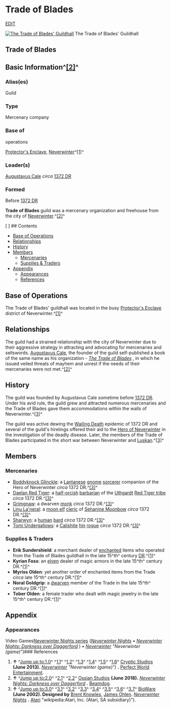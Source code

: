 # Trade of Blades

[EDIT](https://forgottenrealms.fandom.com/wiki/Trade_of_Blades?veaction=edit)

[![The Trade of Blades' Guildhall](https://static.wikia.nocookie.net/forgottenrealms/images/c/cd/Trade_of_Blades.webp/revision/latest/scale-to-width-down/350?cb=20211020135110)](https://static.wikia.nocookie.net/forgottenrealms/images/c/cd/Trade_of_Blades.webp/revision/latest?cb=20211020135110 "The Trade of Blades' Guildhall")
The Trade of Blades' Guildhall

## Trade of Blades

## Basic Information^[[2]](https://forgottenrealms.fandom.com/wiki/Trade_of_Blades#cite_note-NWN-DOD-2)^

### Alias(es)

Guild

### Type

Mercenary company

### Base of

operations

[Protector&#39;s Enclave](https://forgottenrealms.fandom.com/wiki/Neverwinter/Protector%27s_Enclave "Neverwinter/Protector's Enclave"), [Neverwinter](https://forgottenrealms.fandom.com/wiki/Neverwinter "Neverwinter")^[[1]](https://forgottenrealms.fandom.com/wiki/Trade_of_Blades#cite_note-NW-1)^

### Leader(s)

[Augustavus Cale](https://forgottenrealms.fandom.com/wiki/Augustavus_Cale "Augustavus Cale") *circa* [1372 DR](https://forgottenrealms.fandom.com/wiki/1372_DR "1372 DR")

### Formed

Before [1372 DR](https://forgottenrealms.fandom.com/wiki/1372_DR "1372 DR")

**Trade of Blades** guild was a mercenary organization and freehouse from the city of [Neverwinter](https://forgottenrealms.fandom.com/wiki/Neverwinter "Neverwinter").^[[2]](https://forgottenrealms.fandom.com/wiki/Trade_of_Blades#cite_note-NWN-DOD-2)^

[ ] ## Contents

* [Base of Operations](https://forgottenrealms.fandom.com/wiki/Trade_of_Blades#Base_of_Operations)
* [Relationships](https://forgottenrealms.fandom.com/wiki/Trade_of_Blades#Relationships)
* [History](https://forgottenrealms.fandom.com/wiki/Trade_of_Blades#History)
* [Members](https://forgottenrealms.fandom.com/wiki/Trade_of_Blades#Members)
  * [Mercenaries](https://forgottenrealms.fandom.com/wiki/Trade_of_Blades#Mercenaries)
  * [Supplies &amp; Traders](https://forgottenrealms.fandom.com/wiki/Trade_of_Blades#Supplies_&_Traders)
* [Appendix](https://forgottenrealms.fandom.com/wiki/Trade_of_Blades#Appendix)
  * [Appearances](https://forgottenrealms.fandom.com/wiki/Trade_of_Blades#Appearances)
  * [References](https://forgottenrealms.fandom.com/wiki/Trade_of_Blades#References)

## Base of Operations[](https://forgottenrealms.fandom.com/wiki/Trade_of_Blades?veaction=edit&section=1 "Edit section: Base of Operations")

The Trade of Blades' guildhall was located in the busy [Protector&#39;s Enclave](https://forgottenrealms.fandom.com/wiki/Neverwinter/Protector%27s_Enclave "Neverwinter/Protector's Enclave") district of Neverwinter.^[[1]](https://forgottenrealms.fandom.com/wiki/Trade_of_Blades#cite_note-NW-1)^

## Relationships[](https://forgottenrealms.fandom.com/wiki/Trade_of_Blades?veaction=edit&section=2 "Edit section: Relationships")

The guild had a strained relationship with the city of Neverwinter due to their aggressive strategy in attracting and advocating for mercenaries and sellswords. [Augustavus Cale](https://forgottenrealms.fandom.com/wiki/Augustavus_Cale "Augustavus Cale"), the founder of the guild self-published a book of the same name as his organization -  *[The Trade of Blades](https://forgottenrealms.fandom.com/wiki/The_Trade_of_Blades "The Trade of Blades")* , in which he issued veiled threats of mayhem and unrest if the needs of their mercenaries were not met.^[[2]](https://forgottenrealms.fandom.com/wiki/Trade_of_Blades#cite_note-NWN-DOD-2)^

## History[](https://forgottenrealms.fandom.com/wiki/Trade_of_Blades?veaction=edit&section=3 "Edit section: History")

The guild was founded by Augustavus Cale sometime before [1372 DR](https://forgottenrealms.fandom.com/wiki/1372_DR "1372 DR"). Under his avid rule, the guild grew and attracted numerous mercenaries and the Trade of Blades gave them accommodations within the walls of Neverwinter.^[[3]](https://forgottenrealms.fandom.com/wiki/Trade_of_Blades#cite_note-NWN-3)^

The guild was active dewing the [Wailing Death](https://forgottenrealms.fandom.com/wiki/Wailing_Death "Wailing Death") epidemic of 1372 DR and several of the guild's hirelings offered their aid to the [Hero of Neverwinter](https://forgottenrealms.fandom.com/wiki/Hero_of_Neverwinter "Hero of Neverwinter") in the investigation of the deadly disease. Later, the members of the Trade of Blades participated in the short war between Neverwinter and [Luskan](https://forgottenrealms.fandom.com/wiki/Luskan "Luskan").^[[3]](https://forgottenrealms.fandom.com/wiki/Trade_of_Blades#cite_note-NWN-3)^

## Members[](https://forgottenrealms.fandom.com/wiki/Trade_of_Blades?veaction=edit&section=4 "Edit section: Members")

### Mercenaries[](https://forgottenrealms.fandom.com/wiki/Trade_of_Blades?veaction=edit&section=5 "Edit section: Mercenaries")

* [Boddyknock Glinckle](https://forgottenrealms.fandom.com/wiki/Boddyknock_Glinckle "Boddyknock Glinckle"): a [Lantanese](https://forgottenrealms.fandom.com/wiki/Lantan "Lantan") [gnome](https://forgottenrealms.fandom.com/wiki/Gnome "Gnome") [sorcerer](https://forgottenrealms.fandom.com/wiki/Sorcerer "Sorcerer") companion of the Hero of Neverwinter *circa* 1372 DR.^[[3]](https://forgottenrealms.fandom.com/wiki/Trade_of_Blades#cite_note-NWN-3)^
* [Daelan Red Tiger](https://forgottenrealms.fandom.com/wiki/Daelan_Red_Tiger "Daelan Red Tiger"): a [half-orcish](https://forgottenrealms.fandom.com/wiki/Half-orc "Half-orc") [barbarian](https://forgottenrealms.fandom.com/wiki/Barbarian "Barbarian") of the [Uthgardt](https://forgottenrealms.fandom.com/wiki/Uthgardt "Uthgardt") [Red Tiger tribe](https://forgottenrealms.fandom.com/wiki/Red_Tiger_tribe "Red Tiger tribe") *circa* 1372 DR.^[[3]](https://forgottenrealms.fandom.com/wiki/Trade_of_Blades#cite_note-NWN-3)^
* [Grimgnaw](https://forgottenrealms.fandom.com/wiki/Grimgnaw "Grimgnaw"): a dwarven [monk](https://forgottenrealms.fandom.com/wiki/Monk "Monk") *circa* 1372 DR.^[[3]](https://forgottenrealms.fandom.com/wiki/Trade_of_Blades#cite_note-NWN-3)^
* [Linu La&#39;neral](https://forgottenrealms.fandom.com/wiki/Linu_La%27neral "Linu La'neral"): a [moon elf](https://forgottenrealms.fandom.com/wiki/Moon_elf "Moon elf") [cleric](https://forgottenrealms.fandom.com/wiki/Cleric "Cleric") of [Sehanine Moonbow](https://forgottenrealms.fandom.com/wiki/Sehanine_Moonbow "Sehanine Moonbow") *circa* 1372 DR.^[[3]](https://forgottenrealms.fandom.com/wiki/Trade_of_Blades#cite_note-NWN-3)^
* [Sharwyn](https://forgottenrealms.fandom.com/wiki/Sharwyn "Sharwyn"): a [human](https://forgottenrealms.fandom.com/wiki/Human "Human") [bard](https://forgottenrealms.fandom.com/wiki/Bard "Bard") *circa* 1372 DR.^[[3]](https://forgottenrealms.fandom.com/wiki/Trade_of_Blades#cite_note-NWN-3)^
* [Tomi Undergallows](https://forgottenrealms.fandom.com/wiki/Tomi_Undergallows "Tomi Undergallows"): a [Calishite](https://forgottenrealms.fandom.com/wiki/Calishite "Calishite") [hin](https://forgottenrealms.fandom.com/wiki/Hin "Hin") [rogue](https://forgottenrealms.fandom.com/wiki/Rogue "Rogue") *circa* 1372 DR.^[[3]](https://forgottenrealms.fandom.com/wiki/Trade_of_Blades#cite_note-NWN-3)^

### Supplies & Traders[](https://forgottenrealms.fandom.com/wiki/Trade_of_Blades?veaction=edit&section=6 "Edit section: Supplies &amp; Traders")

* **Erik Sundershield**: a merchant dealer of [enchanted](https://forgottenrealms.fandom.com/wiki/Enchanted "Enchanted") items who operated from the Trade of Blades guildhall in the late 15^th^ century [DR](https://forgottenrealms.fandom.com/wiki/DR "DR").^[[1]](https://forgottenrealms.fandom.com/wiki/Trade_of_Blades#cite_note-NW-1)^
* **Kyrian Foss**: an [elven](https://forgottenrealms.fandom.com/wiki/Elf "Elf") dealer of magic armors in the late 15^th^ century DR.^[[1]](https://forgottenrealms.fandom.com/wiki/Trade_of_Blades#cite_note-NW-1)^
* **Myriss Olden**: yet another order of enchanted items from the Trade *circa* late 15^th^ century DR.^[[1]](https://forgottenrealms.fandom.com/wiki/Trade_of_Blades#cite_note-NW-1)^
* **Noral Goldgrip**: a [dwarven](https://forgottenrealms.fandom.com/wiki/Dwarf "Dwarf") member of the Trade in the late 15^th^ century DR.^[[1]](https://forgottenrealms.fandom.com/wiki/Trade_of_Blades#cite_note-NW-1)^
* **Tober Olden**: a female trader who dealt with magic jewelry in the late 15^th^ century DR.^[[1]](https://forgottenrealms.fandom.com/wiki/Trade_of_Blades#cite_note-NW-1)^

## Appendix[](https://forgottenrealms.fandom.com/wiki/Trade_of_Blades?veaction=edit&section=7 "Edit section: Appendix")

### Appearances[](https://forgottenrealms.fandom.com/wiki/Trade_of_Blades?veaction=edit&section=8 "Edit section: Appearances")

Video Games[Neverwinter Nights series](https://forgottenrealms.fandom.com/wiki/Neverwinter_Nights_series "Neverwinter Nights series") (*[Neverwinter Nights](https://forgottenrealms.fandom.com/wiki/Neverwinter_Nights "Neverwinter Nights")* •  *[Neverwinter Nights: Darkness over Daggerford](https://forgottenrealms.fandom.com/wiki/Neverwinter_Nights:_Darkness_over_Daggerford "Neverwinter Nights: Darkness over Daggerford")* ) • *[Neverwinter](https://forgottenrealms.fandom.com/wiki/Neverwinter_(game)) "Neverwinter (game)")*### References[](https://forgottenrealms.fandom.com/wiki/Trade_of_Blades?veaction=edit&section=9 "Edit section: References")

1. **↑** ^[Jump up to:1.0](https://forgottenrealms.fandom.com/wiki/Trade_of_Blades#cite_ref-NW_1-0)^ ^[1.1](https://forgottenrealms.fandom.com/wiki/Trade_of_Blades#cite_ref-NW_1-1)^ ^[1.2](https://forgottenrealms.fandom.com/wiki/Trade_of_Blades#cite_ref-NW_1-2)^ ^[1.3](https://forgottenrealms.fandom.com/wiki/Trade_of_Blades#cite_ref-NW_1-3)^ ^[1.4](https://forgottenrealms.fandom.com/wiki/Trade_of_Blades#cite_ref-NW_1-4)^ ^[1.5](https://forgottenrealms.fandom.com/wiki/Trade_of_Blades#cite_ref-NW_1-5)^ ^[1.6](https://forgottenrealms.fandom.com/wiki/Trade_of_Blades#cite_ref-NW_1-6)^ [Cryptic Studios](http://en.wikipedia.org/wiki/Cryptic_Studios "wikipedia:Cryptic Studios") **(June 2013).**  *[Neverwinter](https://forgottenrealms.fandom.com/wiki/Neverwinter_(game)) "Neverwinter (game)")* **.** [Perfect World Entertainment](http://en.wikipedia.org/wiki/Perfect_World_Entertainment "wikipedia:Perfect World Entertainment").
2. **↑** ^[Jump up to:2.0](https://forgottenrealms.fandom.com/wiki/Trade_of_Blades#cite_ref-NWN-DOD_2-0)^ ^[2.1](https://forgottenrealms.fandom.com/wiki/Trade_of_Blades#cite_ref-NWN-DOD_2-1)^ ^[2.2](https://forgottenrealms.fandom.com/wiki/Trade_of_Blades#cite_ref-NWN-DOD_2-2)^ [Ossian Studios](http://en.wikipedia.org/wiki/Ossian_Studios "wikipedia:Ossian Studios") **(June 2018).**  *[Neverwinter Nights: Darkness over Daggerford](https://forgottenrealms.fandom.com/wiki/Neverwinter_Nights:_Darkness_over_Daggerford "Neverwinter Nights: Darkness over Daggerford")* **.** [Beamdog](http://en.wikipedia.org/wiki/Beamdog "wikipedia:Beamdog").
3. **↑** ^[Jump up to:3.0](https://forgottenrealms.fandom.com/wiki/Trade_of_Blades#cite_ref-NWN_3-0)^ ^[3.1](https://forgottenrealms.fandom.com/wiki/Trade_of_Blades#cite_ref-NWN_3-1)^ ^[3.2](https://forgottenrealms.fandom.com/wiki/Trade_of_Blades#cite_ref-NWN_3-2)^ ^[3.3](https://forgottenrealms.fandom.com/wiki/Trade_of_Blades#cite_ref-NWN_3-3)^ ^[3.4](https://forgottenrealms.fandom.com/wiki/Trade_of_Blades#cite_ref-NWN_3-4)^ ^[3.5](https://forgottenrealms.fandom.com/wiki/Trade_of_Blades#cite_ref-NWN_3-5)^ ^[3.6](https://forgottenrealms.fandom.com/wiki/Trade_of_Blades#cite_ref-NWN_3-6)^ ^[3.7](https://forgottenrealms.fandom.com/wiki/Trade_of_Blades#cite_ref-NWN_3-7)^ [BioWare](https://forgottenrealms.fandom.com/wiki/BioWare "BioWare") **(June 2002). Designed by** [Brent Knowles](https://forgottenrealms.fandom.com/wiki/Brent_Knowles "Brent Knowles"), [James Ohlen](https://forgottenrealms.fandom.com/wiki/James_Ohlen "James Ohlen").  *[Neverwinter Nights](https://forgottenrealms.fandom.com/wiki/Neverwinter_Nights "Neverwinter Nights")* **.** [Atari](http://en.wikipedia.org/wiki/Atari,_Inc._(Atari,_SA_subsidiary)) "wikipedia:Atari, Inc. (Atari, SA subsidiary)").
